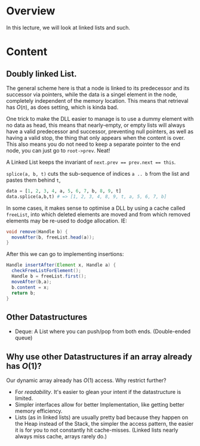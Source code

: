 # Overview
In this lecture, we will look at linked lists and such. 

# Content
## Doubly linked List. 
The general scheme here is that a node is linked to its predecessor and its
successor via pointers, while the data is a singel element in the node,
completely independent of the memory location. This means that retrieval has
$O(n)$, as does setting, which is kinda bad. 

One trick to make the DLL easier to manage is to use a dummy element with no
data as head, this means that nearly-empty, or empty lists will always have a
valid predecessor and successor, preventing null pointers, as well as having a
valid stop, the thing that only appears when the content is over. This also
means you do not need to keep a separate pointer to the end node, you can just
go to `root->prev`. Neat!

A Linked List keeps the invariant of `next.prev == prev.next == this`. 

`splice(a, b, t)` cuts the sub-sequence of indices `a .. b` from the list and
pastes them behind `t`, 
```python
data = [1, 2, 3, 4, a, 5, 6, 7, b, 8, 9, t]
data.splice(a,b,t) # => [1, 2, 3, 4, 8, 9, t, a, 5, 6, 7, b]
```

In some cases, it makes sense to optimise a DLL by using a cache called
`freeList`, into which deleted elements are moved and from which removed
elements may be re-used to dodge allocation. IE: 
```java
void remove(Handle b) {
  moveAfter(b, freeList.head(a));
}
```

After this we can go to implementing insertions: 
```java
Handle insertAfter(Element x, Handle a) {
  checkFreeListForElement();
  Handle b = freeList.first();
  moveAfter(b,a);
  b.content = x; 
  return b;
}
```

## Other Datastructures 

- Deque: A List where you can push/pop from both ends. (Double-ended queue) 

## Why use other Datastructures if an array already has $O(1)$? 
Our dynamic array already has $O(1)$ access. Why restrict further? 

- For *readability*. It's easier to glean your intent if the datastructure is
  limited.
- Simpler interfaces allow for better Implementation, like getting better
  memory efficiency.
- Lists (as in linked lists) are usually pretty bad because they happen on the
  Heap instead of the Stack, the simpler the access pattern, the easier it is
  for you to not constantly hit cache-misses. (Linked lists nearly always miss
  cache, arrays rarely do.) 
